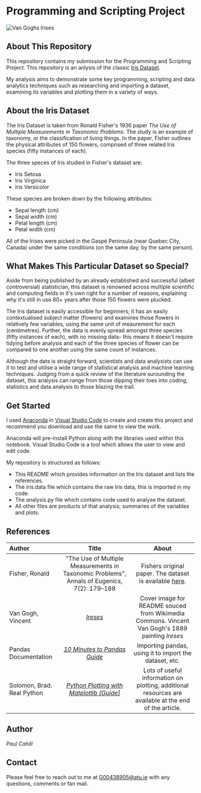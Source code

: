 # Programming and Scripting Project

![Van Goghs Irises](https://upload.wikimedia.org/wikipedia/commons/9/98/VanGoghIrises2.jpg)

## About This Repository
This repository contains my submission for the Programming and Scripting Project. This repository is an anlysis of the classic [Iris Dataset](https://archive.ics.uci.edu/dataset/53/iris).

My analysis aims to demonstrate some key programming, scripting and data analytics techniques such as researching and importing a dataset, examining its variables and plotting them in a variety of ways.

## About the Iris Dataset
The Iris Dataset is taken from Ronald Fisher's 1936 paper *The Use of Multiple Measurements in Taxonomic Problems*. The study is an example of taxonomy, or the classification of living things. In the paper, Fisher outlines the physical attributes of 150 flowers, comprised of three related Iris species (fifty instances of each).

The three speces of Iris studied in Fisher's dataset are:

- Iris Setosa
- Iris Virginica
- Iris Versicolor

These species are broken down by the following attributes:

- Sepal length (cm)
- Sepal width (cm)
- Petal length (cm)
- Petal width (cm)

All of the Irises were picked in the Gaspé Peninsula (near Quebec City, Canada) under the same conditions (on the same day, by the same person).

## What Makes This Particular Dataset so Special?
Aside from being published by an already established and successful (albeit controversial) statistician, this dataset is renowned across multiple scientific and computing fields in it's own right for a number of reasons, explaining why it's still in use 80+ years after those 150 flowers were plucked.

The Iris dataset is easily accessible for beginners; it has an easily contextualised subject matter (flowers) and examines those flowers in relatively few variables, using the same unit of meaurement for each (centimetres). Further, the data is evenly spread amongst three species (fifty instances of each), with no missing data- this means it doesn't require tidying before analysis and each of the three species of flower can be compared to one another using the same count of instances.

Although the dats is straight forward, scientists and data analysists can use it to test and utilise a wide range of statistical analysis and machine learning techniques. Judging from a quick review of the literature surounding the dataset, this analysis can range from those dipping their toes into coding, statistics and data analysis to those blazing the trail.

## Get Started
I used [Anaconda](https://www.anaconda.com/download) in [Visual Studio Code](https://code.visualstudio.com/download) to create and create this project and recommend you download and use the same to view the work.

Anaconda will pre-install Python along with the libraries used within this notebook. Visual Studio Code is a tool which allows the user to view and edit code.

My repository is structured as follows:

- This README which provides information on the Iris dataset and lists the references.
- The iris.data file which contains the raw Iris data, this is imported in my code.
- The analysis.py file which contains code used to analyse the dataset.
- All other files are products of that analysis; summaries of the variables and plots.

## References
| Author | Title | About |
| :---   | :---: | :---: |
| Fisher, Ronald | "The Use of Multiple Measurements in Taxonomic Problems", Annals of Eugenics, 7(2): 179–188 | Fishers original paper. The dataset is available [here](https://archive.ics.uci.edu/dataset/53/iris). |
| Van Gogh, Vincent | [*Ireses*](https://commons.wikimedia.org/wiki/File:VanGoghIrises2.jpg) | Cover image for README souced from Wikimedia Commons. Vincent Van Gogh's 1889 painting *Ireses* |
| Pandas Documentation | [*10 Minutes to Pandas Guide*](https://pandas.pydata.org/docs/user_guide/10min.html) | Importing pandas, using it to import the dataset, etc. |
| Solomon, Brad. Real Python | [*Python Plotting with Matplotlib (Guide)*](https://realpython.com/python-matplotlib-guide/) | Lots of useful information on plotting, additional resources are available at the end of the article. |


## Author
*Paul Cahill*

## Contact
Please feel free to reach out to me at G00438905@atu.ie with any questions, comments or fan mail.